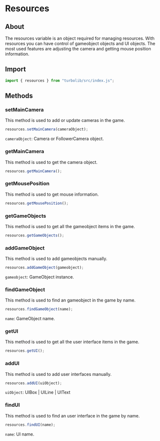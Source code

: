 # Resources
## About
The resources variable is an object required for managing resources. With resources you can have control of gameobject objects and UI objects. The most used features are adjusting the camera and getting mouse position information.

## Import
```javascript
import { resources } from "turbolib/src/index.js";
```

## Methods
### setMainCamera
This method is used to add or update cameras in the game.
```javascript
resources.setMainCamera(cameraObject);
```
`cameraObject`: Camera or FollowerCamera object. 

### getMainCamera
This method is used to get the camera object.
```javascript
resources.getMainCamera();
```

### getMousePosition
This method is used to get mouse information.
```javascript
resources.getMousePosition();
```

### getGameObjects
This method is used to get all the gameobject items in the game.
```javascript
resources.getGameObjects();
```

### addGameObject
This method is used to add gameobjects manually.
```javascript
resources.addGameObject(gameobject);
```
`gameobject`: GameObject instance.

### findGameObject
This method is used to find an gameobject in the game by name.
```javascript
resources.findGameObject(name);
```
`name`: GameObject name.

### getUI
This method is used to get all the user interface items in the game.
```javascript
resources.getUI();
```

### addUI
This method is used to add user interfaces manually.
```javascript
resources.addUI(uiObject);
```
`uiObject`: UIBox | UILine | UIText

### findUI
This method is used to find an user interface in the game by name.
```javascript
resources.findUI(name);
```
`name`: UI name.